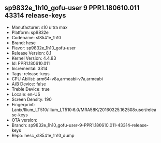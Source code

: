 ## sp9832e_1h10_gofu-user 9 PPR1.180610.011 43314 release-keys
- Manufacturer: s10 ultra max
- Platform: sp9832e
- Codename: sl8541e_1h10
- Brand: hesc
- Flavor: sp9832e_1h10_gofu-user
- Release Version: 8.1
- Kernel Version: 4.4.83
- Id: PPR1.180610.011
- Incremental: 3314
- Tags: release-keys
- CPU Abilist: arm64-v8a,armeabi-v7a,armeabi
- A/B Device: false
- Treble Device: true
- Locale: en-US
- Screen Density: 190
- Fingerprint: Lanix/Ilium_LT510/Ilium_LT510:6.0/MRA58K/20160325.162508:user/release-keys
- OTA version: 
- Branch: sp9832e_1h10_gofu-user-9-PPR1.180610.011-43314-release-keys
- Repo: hesc_sl8541e_1h10_dump
